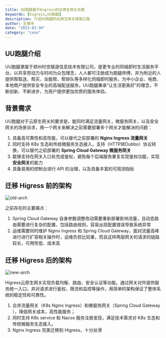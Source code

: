 ```yaml
---
title: UU跑腿基于Higress的云原生网关实践
keywords: [higress,UU跑腿]
description: 介绍UU跑腿的云原生网关探索之路
author: 王德冲
date: "2023-03-30"
category: "case"
---
```


## UU跑腿介绍

UU跑腿隶属于郑州时空隧道信息技术有限公司，是更专业的同城即时生活服务平台，以共享劳动力与时间为众包理念，人人都可注册成为跑腿师傅，并为附近的人提供帮取送、帮买、全能帮、帮排队等多样化同城即时服务，为中小企业、电商、本地商户提供安全专业的高端配送服务。UU跑腿秉承“让生活更美好”的理念，不断创新、不断进步，为用户提供更加优质的服务体验。

## 背景需求

UU跑腿对于云原生网关的要求是，能同时满足流量网关，微服务网关，以及安全网关的场景诉求，用一个网关来解决之前需要部署多个网关才能解决的问题：

1. 具备高可靠性和高性能，可以替代之前部署的 **Nginx Ingress 流量网关**
2. 同时支持 K8s 生态和传统微服务生态接入，支持（HTTP转Dubbo）协议转换，可以替代之前部署的 **Spring Cloud Gateway 微服务网关**
3. 能够支持在网关入口处完成鉴权，避免每个后端服务重复实现鉴权功能，实现**安全网关**的能力
4. 具备易用的控制台进行 API 的治理，以及具备丰富的可观测指标


## 迁移 Higress 前的架构

![old-arch](https://img.alicdn.com/imgextra/i1/O1CN016p6RZz21KwDVA9Gz5_!!6000000006967-2-tps-1014-431.png)

之前存在的主要痛点：

1. Spring Cloud Gateway 自身参数调整改动需要重新部署影响流量，且动态路由需要进行复杂的配置，包括路由规则，容易出现配置错误导致系统异常
2. 运维需要同时维护 Nginx Ingress 和 Spring Cloud Gateway，面对流量高峰进行进行扩容相关操作时，运维负担比较重，而且这样两层网关的请求的链路较长，可用性低、成本高


## 迁移 Higress 后的架构

![new-arch](https://img.alicdn.com/imgextra/i3/O1CN01tCWvwN22sCbD7DmqA_!!6000000007175-2-tps-1014-420.png)

Higress云原生网关实现负载均衡、路由、安全认证等功能。通过网关对外提供服务统一入口，并对请求进行鉴权、限流和监控等操作，用简单的架构保证了整体系统的稳定性和可靠性。

1. 合并流量网关（K8s Nginx Ingress）和微服务网关（Spring Cloud Gateway ），降低网关成本，高性能服务；
2. 同时支持 K8s service 和 Nacos 服务注册发现，满足技术需求对 K8s 生态和传统微服务生态接入。
3. Nginx Ingress 完美迁移到 Higress，十分丝滑
